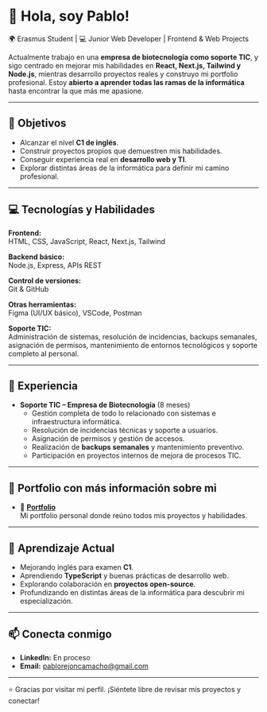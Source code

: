# 👋 Hola, soy Pablo!

🌍 Erasmus Student | 💻 Junior Web Developer | Frontend & Web Projects  

Actualmente trabajo en una **empresa de biotecnología como soporte TIC**, y sigo centrado en mejorar mis habilidades en **React, Next.js, Tailwind y Node.js**, mientras desarrollo proyectos reales y construyo mi portfolio profesional. Estoy **abierto a aprender todas las ramas de la informática** hasta encontrar la que más me apasione.  

---

## 🚀 Objetivos

- Alcanzar el nivel **C1 de inglés**.  
- Construir proyectos propios que demuestren mis habilidades.  
- Conseguir experiencia real en **desarrollo web y TI**.  
- Explorar distintas áreas de la informática para definir mi camino profesional.

---

## 💻 Tecnologías y Habilidades

**Frontend:**  
HTML, CSS, JavaScript, React, Next.js, Tailwind  

**Backend básico:**  
Node.js, Express, APIs REST  

**Control de versiones:**  
Git & GitHub  

**Otras herramientas:**  
Figma (UI/UX básico), VSCode, Postman  

**Soporte TIC:**  
Administración de sistemas, resolución de incidencias, backups semanales, asignación de permisos, mantenimiento de entornos tecnológicos y soporte completo al personal.

---

## 💼 Experiencia

- **Soporte TIC – Empresa de Biotecnología** (8 meses)  
  - Gestión completa de todo lo relacionado con sistemas e infraestructura informática.  
  - Resolución de incidencias técnicas y soporte a usuarios.  
  - Asignación de permisos y gestión de accesos.  
  - Realización de **backups semanales** y mantenimiento preventivo.  
  - Participación en proyectos internos de mejora de procesos TIC.  

---

## 📂 Portfolio con más información sobre mi

- 🔹 **[Portfolio](https://pol3105.github.io/)**  
  Mi portfolio personal donde reúno todos mis proyectos y habilidades.

---

## 🌱 Aprendizaje Actual

- Mejorando inglés para examen **C1**.  
- Aprendiendo **TypeScript** y buenas prácticas de desarrollo web.  
- Explorando colaboración en **proyectos open-source**.  
- Profundizando en distintas áreas de la informática para descubrir mi especialización.

---

## 📫 Conecta conmigo

- **LinkedIn:** En proceso  
- **Email:** pablorejoncamacho@gmail.com  

---

⭐ Gracias por visitar mi perfil. ¡Siéntete libre de revisar mis proyectos y conectar!
